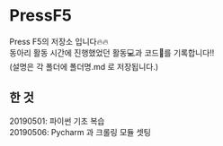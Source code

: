 # PressF5 
Press F5의 저장소 입니다:fire::fire:  
동아리 활동 시간에 진행했었던 활동:computer:과 코드:page_with_curl:를 기록합니다!!  
(설명은 각 폴더에 폴더명.md 로 저장됩니다.)
##  한 것 
20190501: 파이썬 기초 복습  
20190506: Pycharm 과 크롤링 모듈 셋팅
